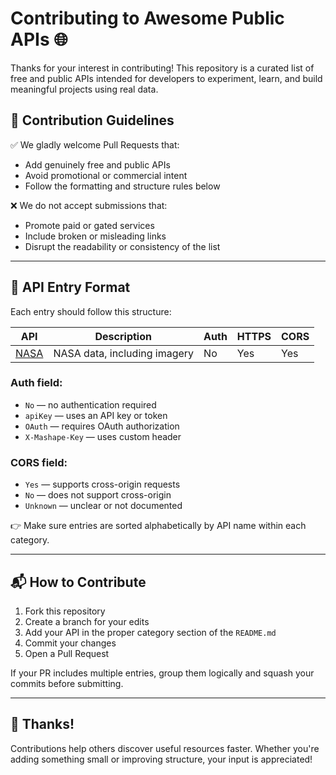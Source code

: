 # Contributing to Awesome Public APIs 🌐

Thanks for your interest in contributing! This repository is a curated list of free and public APIs intended for developers to experiment, learn, and build meaningful projects using real data.

## 🎯 Contribution Guidelines

✅ We gladly welcome Pull Requests that:
- Add genuinely free and public APIs
- Avoid promotional or commercial intent
- Follow the formatting and structure rules below

❌ We do not accept submissions that:
- Promote paid or gated services
- Include broken or misleading links
- Disrupt the readability or consistency of the list

---

## 📐 API Entry Format

Each entry should follow this structure:

| API | Description | Auth | HTTPS | CORS |
|-----|-------------|------|-------|------|
| [NASA](https://api.nasa.gov) | NASA data, including imagery | No | Yes | Yes |

### Auth field:
- `No` — no authentication required
- `apiKey` — uses an API key or token
- `OAuth` — requires OAuth authorization
- `X-Mashape-Key` — uses custom header

### CORS field:
- `Yes` — supports cross-origin requests
- `No` — does not support cross-origin
- `Unknown` — unclear or not documented

👉 Make sure entries are sorted alphabetically by API name within each category.

---

## 📬 How to Contribute

1. Fork this repository  
2. Create a branch for your edits  
3. Add your API in the proper category section of the `README.md`  
4. Commit your changes  
5. Open a Pull Request  

If your PR includes multiple entries, group them logically and squash your commits before submitting.

---

## 🙌 Thanks!

Contributions help others discover useful resources faster. Whether you're adding something small or improving structure, your input is appreciated!
